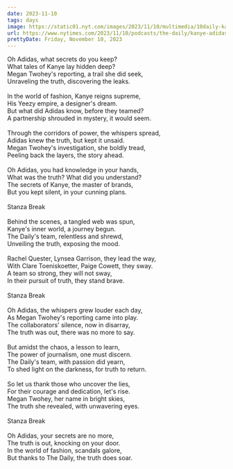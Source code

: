 ```yaml
---
date: 2023-11-10
tags: days
image: https://static01.nyt.com/images/2023/11/10/multimedia/10daily-kanye-jbmf/10daily-kanye-jbmf-facebookJumbo.jpg
url: https://www.nytimes.com/2023/11/10/podcasts/the-daily/kanye-adidas.html
prettyDate: Friday, November 10, 2023
---
```

Oh Adidas, what secrets do you keep?<br>What tales of Kanye lay hidden deep?<br>Megan Twohey's reporting, a trail she did seek,<br>Unraveling the truth, discovering the leaks.<br><br>In the world of fashion, Kanye reigns supreme,<br>His Yeezy empire, a designer's dream.<br>But what did Adidas know, before they teamed?<br>A partnership shrouded in mystery, it would seem.<br><br>Through the corridors of power, the whispers spread,<br>Adidas knew the truth, but kept it unsaid.<br>Megan Twohey's investigation, she boldly tread,<br>Peeling back the layers, the story ahead.<br><br>Oh Adidas, you had knowledge in your hands,<br>What was the truth? What did you understand?<br>The secrets of Kanye, the master of brands,<br>But you kept silent, in your cunning plans.<br><br>Stanza Break<br><br>Behind the scenes, a tangled web was spun,<br>Kanye's inner world, a journey begun.<br>The Daily's team, relentless and shrewd,<br>Unveiling the truth, exposing the mood.<br><br>Rachel Quester, Lynsea Garrison, they lead the way,<br>With Clare Toeniskoetter, Paige Cowett, they sway.<br>A team so strong, they will not sway,<br>In their pursuit of truth, they stand brave.<br><br>Stanza Break<br><br>Oh Adidas, the whispers grew louder each day,<br>As Megan Twohey's reporting came into play.<br>The collaborators' silence, now in disarray,<br>The truth was out, there was no more to say.<br><br>But amidst the chaos, a lesson to learn,<br>The power of journalism, one must discern.<br>The Daily's team, with passion did yearn,<br>To shed light on the darkness, for truth to return.<br><br>So let us thank those who uncover the lies,<br>For their courage and dedication, let's rise.<br>Megan Twohey, her name in bright skies,<br>The truth she revealed, with unwavering eyes.<br><br>Stanza Break<br><br>Oh Adidas, your secrets are no more,<br>The truth is out, knocking on your door.<br>In the world of fashion, scandals galore,<br>But thanks to The Daily, the truth does soar.